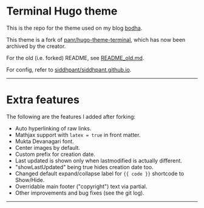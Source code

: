 # Terminal Hugo theme

This is the repo for the theme used on my blog [bodha](https://bodha.siddh.me).

This theme is a fork of [panr/hugo-theme-terminal](https://github.com/panr/hugo-theme-terminal), which has now been archived by the creator.

For the old (i.e. forked) README, see [README_old.md](README_old.md).

For config, refer to [siddhpant/siddhpant.github.io](https://github.com/siddhpant/siddhpant.github.io/).

---

# Extra features

The following are the features I added after forking:

- Auto hyperlinking of raw links.
- Mathjax support with `latex = true` in front matter.
- Mukta Devanagari font.
- Center images by default.
- Custom prefix for creation date.
- Last updated is shown only when lastmodified is actually different.
- "showLastUpdated" being true hides creation date too.
- Changed default expand/collapse label for `{{ code }}` shortcode to Show/Hide.
- Overridable main footer ("copyright") text via partial.
- Other improvements and bug fixes (see the git log).

---
